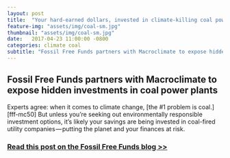 ```yaml
---
layout: post
title:  "Your hard-earned dollars, invested in climate-killing coal power"
feature-img: "assets/img/coal-sm.jpg"
thumbnail: "assets/img/coal-sm.jpg"
date:   2017-04-23 11:00:00 -0800
categories: climate coal
subtitle: "Fossil Free Funds partners with Macroclimate to expose hidden investments in coal power plants"
---
```

## Fossil Free Funds partners with Macroclimate to expose hidden investments in coal power plants

Experts agree: when it comes to climate change, [the #1 problem is coal.][fff-mc50] But unless you’re seeking out environmentally responsible investment options, it’s likely your savings are being invested in coal-fired utility companies — putting the planet and your finances at risk.

### [Read this post on the Fossil Free Funds blog >>](https://fossilfreefunds.org/blog/2017/04/23/your-hard-earned-dollars-invested-in-climate-killing-coal-power.html)

